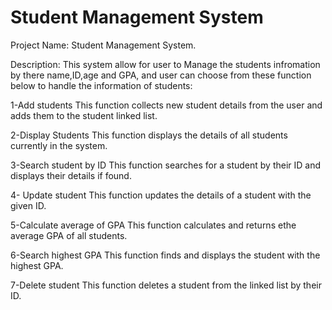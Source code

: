 # Student Management System
Project Name: Student Management System.

Description:
This system allow for user to Manage the students infromation by there name,ID,age and GPA, and user can choose from these function below to handle the information of students:

1-Add students
This function collects new student details from the user and adds them to the student linked list.

2-Display Students
This function displays the details of all students currently in the system.

3-Search student by ID
This function searches for a student by their ID and displays their details if found.

4- Update student
This function updates the details of a student with the given ID.

5-Calculate average of GPA
This function calculates and returns ethe average GPA of all students.

6-Search highest GPA
This function finds and displays the student with the highest GPA.

7-Delete student
This function deletes a student from the linked list by their ID.
